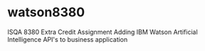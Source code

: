# watson8380
ISQA 8380 
Extra Credit  Assignment 
Adding IBM Watson Artificial Intelligence API's to business application
